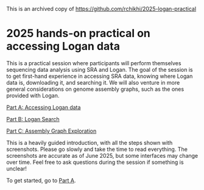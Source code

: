 This is an archived copy of https://github.com/rchikhi/2025-logan-practical

# 2025 hands-on practical on accessing Logan data

This is a practical session where participants will perform themselves sequencing data analysis using SRA and Logan. The goal of the session is to get first-hand experience in accessing SRA data, knowing where Logan data is, downloading it, and searching it. We will also venture in more general considerations on genome assembly graphs, such as the ones provided with Logan.

[Part A: Accessing Logan data ](module_5_logan_PartA.md)

[Part B: Logan Search](module_5_logan_PartB.md)

[Part C: Assembly Graph Exploration](module_5_logan_PartC.md)

This is a heavily guided introduction, with all the steps shown with screenshots. Please go slowly and take the time to read everything. The screenshots are accurate as of June 2025, but some interfaces may change over time. Feel free to ask questions during the session if something is unclear!

To get started, go to [Part A](module_5_logan_PartA.md).

